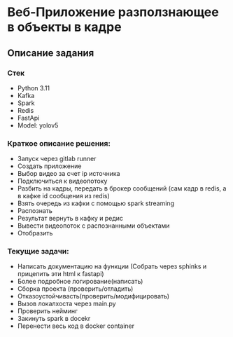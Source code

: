 # Веб-Приложение разползнающее в объекты в кадре

## Описание задания

### Стек

* Python 3.11
* Kafka
* Spark
* Redis
* FastApi
* Model: yolov5

### Краткое описание решения:

* Запуск через gitlab runner
* Создать приложение
* Выбор видео за счет ip источника
* Подключиться к видеопотоку
* Разбить на кадры, передать в брокер сообщений (сам кадр в redis, а в кафке id сообщения из redis)
* Взять очередь из кафки с помощью spark streaming
* Распознать
* Результат вернуть в кафку и редис
* Вывести видеопоток с распознанными объектами
* Отобразить

### Текущие задачи:
* Написать документацию на функции (Собрать через sphinks и прицепить эти html к fastapi)
* Более подробное логирование(написать)
* Сборка проекта (проверить/отладить)
* Отказоустойчивасть(проверить/модифицировать)
* Вызов локалхоста через main.py
* Проверить нейминг 
* Закинуть spark в docekr
* Перенести весь код в docker container